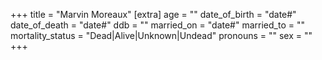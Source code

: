 +++
title = "Marvin Moreaux"
[extra]
age = ""
date_of_birth = "date#"
date_of_death = "date#"
ddb = ""
married_on = "date#"
married_to = ""
mortality_status = "Dead|Alive|Unknown|Undead"
pronouns = ""
sex = ""
+++

